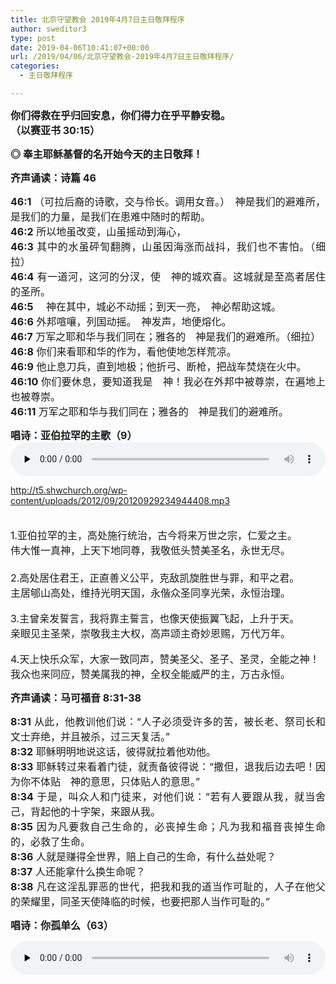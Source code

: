 ```yaml
---
title: 北京守望教会 2019年4月7日主日敬拜程序
author: sweditor3
type: post
date: 2019-04-06T10:41:07+00:00
url: /2019/04/06/北京守望教会-2019年4月7日主日敬拜程序/
categories:
  - 主日敬拜程序

---
```

<p style="text-align: justify;">
  <strong><span style="font-size: 12pt;">你们得救在乎归回安息，你们得力在乎平静安稳。</span></strong><br /> <strong><span style="font-size: 12pt;">（以赛亚书 30:15）</span></strong>
</p>

<p style="text-align: justify;">
  <strong><span style="font-size: 12pt;">◎ 奉主耶稣基督的名开始今天的主日敬拜！</span></strong>
</p>

<p style="text-align: justify;">
  <strong><span style="font-size: 12pt;">齐声诵读：诗篇 46</span></strong>
</p>

<p style="text-align: justify;">
  <span style="font-size: 12pt;"><strong>46:1</strong> （可拉后裔的诗歌，交与伶长。调用女音。）　神是我们的避难所，是我们的力量，是我们在患难中随时的帮助。</span><br /> <span style="font-size: 12pt;"><strong>46:2</strong> 所以地虽改变，山虽摇动到海心，</span><br /> <span style="font-size: 12pt;"><strong>46:3</strong> 其中的水虽砰訇翻腾，山虽因海涨而战抖，我们也不害怕。（细拉）</span><br /> <span style="font-size: 12pt;"><strong>46:4</strong> 有一道河，这河的分汊，使　神的城欢喜。这城就是至高者居住的圣所。</span><br /> <span style="font-size: 12pt;"><strong>46:5</strong> 　神在其中，城必不动摇；到天一亮，　神必帮助这城。</span><br /> <span style="font-size: 12pt;"><strong>46:6</strong> 外邦喧嚷，列国动摇。　神发声，地便熔化。</span><br /> <span style="font-size: 12pt;"><strong>46:7</strong> 万军之耶和华与我们同在；雅各的　神是我们的避难所。（细拉）</span><br /> <span style="font-size: 12pt;"><strong>46:8</strong> 你们来看耶和华的作为，看他使地怎样荒凉。</span><br /> <span style="font-size: 12pt;"><strong>46:9</strong> 他止息刀兵，直到地极；他折弓、断枪，把战车焚烧在火中。</span><br /> <span style="font-size: 12pt;"><strong>46:10</strong> 你们要休息，要知道我是　神！我必在外邦中被尊崇，在遍地上也被尊崇。</span><br /> <span style="font-size: 12pt;"><strong>46:11</strong> 万军之耶和华与我们同在；雅各的　神是我们的避难所。</span>
</p>

**<span style="font-size: 12pt;">唱诗：亚伯拉罕的主歌（9）<br /> </span>**<audio class="wp-audio-shortcode" id="audio-18590-1621" preload="none" style="width: 100%;" controls="controls"><source type="audio/mpeg" src="http://t5.shwchurch.org/wp-content/uploads/2012/09/20120929234944408.mp3?_=1621" />

<http://t5.shwchurch.org/wp-content/uploads/2012/09/20120929234944408.mp3></audio> 

<p style="text-align: justify;">
  <span style="font-size: 12pt;"><br /> 1.亚伯拉罕的主，高处施行统治，古今将来万世之宗，仁爱之主。<br /> </span><span style="font-size: 12pt;">伟大惟一真神，上天下地同尊，我敬低头赞美圣名，永世无尽。<br /> </span><span style="font-size: 12pt;"><br /> 2.高处居住君王，正直善义公平，克敌凯旋胜世与罪，和平之君。</span><br /> <span style="font-size: 12pt;">主居郇山高处，维持光明天国，永偕众圣同享光荣，永恒治理。<br /> </span><br /> <span style="font-size: 12pt;">3.主曾亲发誓言，我将靠主誓言，也像天使振翼飞起，上升于天。</span><br /> <span style="font-size: 12pt;">亲眼见主圣荣，崇敬我主大权，高声颂主奇妙恩赐，万代万年。<br /> </span><br /> <span style="font-size: 12pt;">4.天上快乐众军，大家一致同声，赞美圣父、圣子、圣灵，全能之神！</span><br /> <span style="font-size: 12pt;">我众也来同应，赞美属我的神，全权全能威严的主，万古永恒。</span>
</p>

<p style="text-align: justify;">
  <strong><span style="font-size: 12pt;">齐声诵读：马可福音 8:31-38</span></strong>
</p>

<p style="text-align: justify;">
  <span style="font-size: 12pt;"><strong>8:31</strong> 从此，他教训他们说：“人子必须受许多的苦，被长老、祭司长和文士弃绝，并且被杀，过三天复活。”</span><br /> <span style="font-size: 12pt;"><strong>8:32</strong> 耶稣明明地说这话，彼得就拉着他劝他。</span><br /> <span style="font-size: 12pt;"><strong>8:33</strong> 耶稣转过来看着门徒，就责备彼得说：“撒但，退我后边去吧！因为你不体贴　神的意思，只体贴人的意思。”</span><br /> <span style="font-size: 12pt;"><strong>8:34</strong> 于是，叫众人和门徒来，对他们说：“若有人要跟从我，就当舍己，背起他的十字架，来跟从我。</span><br /> <span style="font-size: 12pt;"><strong>8:35</strong> 因为凡要救自己生命的，必丧掉生命；凡为我和福音丧掉生命的，必救了生命。</span><br /> <span style="font-size: 12pt;"><strong>8:36</strong> 人就是赚得全世界，赔上自己的生命，有什么益处呢？</span><br /> <span style="font-size: 12pt;"><strong>8:37</strong> 人还能拿什么换生命呢？</span><br /> <span style="font-size: 12pt;"><strong>8:38</strong> 凡在这淫乱罪恶的世代，把我和我的道当作可耻的，人子在他父的荣耀里，同圣天使降临的时候，也要把那人当作可耻的。”</span>
</p>

<p style="text-align: justify;">
  <strong><span style="font-size: 12pt;">唱诗：你孤单么（63）</span></strong>
</p><audio class="wp-audio-shortcode" id="audio-18590-1622" preload="none" style="width: 100%;" controls="controls"><source type="audio/mpeg" src="http://t5.shwchurch.org/wp-content/uploads/2019/03/063.你孤单么.mp3?_=1622" />

<http://t5.shwchurch.org/wp-content/uploads/2019/03/063.你孤单么.mp3></audio> 

<p style="text-align: justify;">
  <span style="font-size: 12pt;"><br /> 1.你孤单么？真孤单么？耶稣比你更孤单！他曾降生成为人子，受尽凌辱和弃嫌！</span><br /> <span style="font-size: 12pt;">他曾孤单在城里面，曾孤单在山野间，未见一人与他同情，试想他心何凄惨！<br /> </span><br /> <span style="font-size: 12pt;">2.你困倦么？常困倦么？耶稣比你更困倦！他曾经历一切苦艰，背苦架往加略山。</span><br /> <span style="font-size: 12pt;">他曾困倦在那晚间，他曾困倦不能眠，大声祈祷汗如血点，跪在客西马尼园!<br /> </span><br /> <span style="font-size: 12pt;">3.你贫穷么？真贫穷么？耶稣比你更贫穷！飞鸟有巢狐狸有洞，惟有他常奔西东，</span><br /> <span style="font-size: 12pt;">从未安身走遍乡城，宣传天道人不听，想他生在客店马棚，葬在他人坟墓中！<br /> </span><br /> <span style="font-size: 12pt;">4.你担重么？真担重么？耶稣比你担更重！他能担当你我忧伤，安慰你我苦心肠！</span><br /> <span style="font-size: 12pt;">他曾亲身背负重担，他曾戴过荆棘冕，十字架上他曾被悬，为救你我到父前！</span>
</p>

<p style="text-align: justify;">
  <strong><span style="font-size: 12pt;">齐声诵读：诗篇 27</span></strong>
</p>

<p style="text-align: justify;">
  <span style="font-size: 12pt;"><strong>27:1</strong> （大卫的诗。）耶和华是我的亮光，是我的拯救，我还怕谁呢？耶和华是我性命的保障（“保障”或作“力量”），我还惧谁呢？</span><br /> <span style="font-size: 12pt;"><strong>27:2</strong> 那作恶的，就是我的仇敌，前来吃我肉的时候，就绊跌仆倒。</span><br /> <span style="font-size: 12pt;"><strong>27:3</strong> 虽有军兵安营攻击我，我的心也不害怕；虽然兴起刀兵攻击我，我必仍旧安稳。</span><br /> <span style="font-size: 12pt;"><strong>27:4</strong> 有一件事，我曾求耶和华，我仍要寻求：就是一生一世住在耶和华的殿中，瞻仰他的荣美，在他的殿里求问。</span><br /> <span style="font-size: 12pt;"><strong>27:5</strong> 因为我遭遇患难，他必暗暗地保守我；在他亭子里，把我藏在他帐幕的隐密处，将我高举在磐石上。</span><br /> <span style="font-size: 12pt;"><strong>27:6</strong> 现在我得以昂首，高过四面的仇敌；我要在他的帐幕里欢然献祭，我要唱诗歌颂耶和华。</span><br /> <span style="font-size: 12pt;"><strong>27:7</strong> 耶和华啊，我用声音呼吁的时候，求你垂听；并求你怜恤我，应允我。</span><br /> <span style="font-size: 12pt;"><strong>27:8</strong> 你说：“你们当寻求我的面。”那时我心向你说：“耶和华啊，你的面我正要寻求。”</span><br /> <span style="font-size: 12pt;"><strong>27:9</strong> 不要向我掩面。不要发怒赶逐仆人，你向来是帮助我的。救我的　神啊，不要丢掉我，也不要离弃我。</span><br /> <span style="font-size: 12pt;"><strong>27:10</strong> 我父母离弃我，耶和华必收留我。</span><br /> <span style="font-size: 12pt;"><strong>27:11</strong> 耶和华啊，求你将你的道指教我，因我仇敌的缘故引导我走平坦的路。</span><br /> <span style="font-size: 12pt;"><strong>27:12</strong> 求你不要把我交给敌人，遂其所愿；因为妄作见证的和口吐凶言的，起来攻击我。</span><br /> <span style="font-size: 12pt;"><strong>27:13</strong> 我若不信在活人之地得见耶和华的恩惠，就早已丧胆了。</span><br /> <span style="font-size: 12pt;"><strong>27:14</strong> 要等候耶和华！当壮胆，坚固你的心。我再说：要等候耶和华！</span>
</p>

<p style="text-align: justify;">
  <strong><span style="font-size: 12pt;">唱诗：与主同去歌（139）</span></strong>
</p><audio class="wp-audio-shortcode" id="audio-18590-1623" preload="none" style="width: 100%;" controls="controls"><source type="audio/mpeg" src="http://t5.shwchurch.org/wp-content/uploads/2013/01/20130125160301532.mp3?_=1623" />

<http://t5.shwchurch.org/wp-content/uploads/2013/01/20130125160301532.mp3></audio> 

<p style="text-align: justify;">
  <span style="font-size: 12pt;"><br /> 1.冬天已往雨水已止，百花开放百鸟鸣啼，</span><br /> <span style="font-size: 12pt;">何必等待何必迟疑，我的佳偶与我同去。</span><br /> <span style="font-size: 12pt;">耶稣我主我爱所归，我身我灵永属于你。</span><br /> <span style="font-size: 12pt;">幽谷之中思你心切；与你同去今又春回！<br /> </span><br /> <span style="font-size: 12pt;">2.求你容我得见你面，求你容我闻你低语， </span><br /> <span style="font-size: 12pt;">你声柔和你貌秀美，我的鸽子与我同去。</span><br /> <span style="font-size: 12pt;">耶稣我主我爱所归，我身我灵永属于你。</span><br /> <span style="font-size: 12pt;">幽谷之中思你心切；与你同去今又春回！<br /> </span><br /> <span style="font-size: 12pt;">3.我的良人我跟从你，离开陡岩隐秘之地，</span><br /> <span style="font-size: 12pt;">百鸟声中百花丛里，随你脚踪与你同去。</span><br /> <span style="font-size: 12pt;">耶稣我主我爱所归，我身我灵永属于你。</span><br /> <span style="font-size: 12pt;">幽谷之中思你心切；与你同去今又春回！</span>
</p>

<p style="text-align: justify;">
  <strong><span style="font-size: 12pt;">讲道经文：列王纪上 22:1-40</span></strong>
</p>

<p style="text-align: justify;">
  <span style="font-size: 12pt;"><strong>22:1</strong> 亚兰国和以色列国三年没有争战。</span><br /> <span style="font-size: 12pt;"><strong>22:2</strong> 到第三年，犹大王约沙法下去见以色列王。</span><br /> <span style="font-size: 12pt;"><strong>22:3</strong> 以色列王对臣仆说：“你们不知道基列的拉末是属我们的吗？我们岂可静坐不动，不从亚兰王手里夺回来吗？”</span><br /> <span style="font-size: 12pt;"><strong>22:4</strong> 亚哈问约沙法说：“你肯同我去攻取基列的拉末吗？”约沙法对以色列王说：“你我不分彼此，我的民与你的民一样，我的马与你的马一样。”</span><br /> <span style="font-size: 12pt;"><strong>22:5</strong> 约沙法对以色列王说：“请你先求问耶和华。”</span><br /> <span style="font-size: 12pt;"><strong>22:6</strong> 于是以色列王招聚先知，约有四百人，问他们说：“我上去攻取基列的拉末可以不可以？”他们说：“可以上去，因为主必将那城交在王的手里。”</span><br /> <span style="font-size: 12pt;"><strong>22:7</strong> 约沙法说：“这里不是还有耶和华的先知，我们可以求问他吗？”</span><br /> <span style="font-size: 12pt;"><strong>22:8</strong> 以色列王对约沙法说：“还有一个人，是音拉的儿子米该雅，我们可以托他求问耶和华。只是我恨他，因为他指着我所说的预言，不说吉语，单说凶言。”约沙法说：“王不必这样说。”</span><br /> <span style="font-size: 12pt;"><strong>22:9</strong> 以色列王就召了一个太监来，说：“你快去，将音拉的儿子米该雅召来。”</span><br /> <span style="font-size: 12pt;"><strong>22:10</strong> 以色列王和犹大王约沙法在撒玛利亚城门前的空场上，各穿朝服，坐在位上。所有的先知都在他们面前说预言。</span><br /> <span style="font-size: 12pt;"><strong>22:11</strong> 基拿拿的儿子西底家造了两个铁角，说：“耶和华如此说：‘你要用这角抵触亚兰人，直到将他们灭尽。’”</span><br /> <span style="font-size: 12pt;"><strong>22:12</strong> 所有的先知也都这样预言说：“可以上基列的拉末去，必然得胜，因为耶和华必将那城交在王的手中。”</span><br /> <span style="font-size: 12pt;"><strong>22:13</strong> 那去召米该雅的使者对米该雅说；“众先知一口同音地都向王说吉言，你不如与他们说一样的话，也说吉言。”</span><br /> <span style="font-size: 12pt;"><strong>22:14</strong> 米该雅说：“我指着永生的耶和华起誓，耶和华对我说什么，我就说什么。”</span><br /> <span style="font-size: 12pt;"><strong>22:15</strong> 米该雅到王面前，王问他说：“米该雅啊，我们上去攻取基列的拉末可以不可以？”他回答说：“可以上去，必然得胜，耶和华必将那城交在王的手中。”</span><br /> <span style="font-size: 12pt;"><strong>22:16</strong> 王对他说：“我当嘱咐你几次，你才奉耶和华的名向我说实话呢？”</span><br /> <span style="font-size: 12pt;"><strong>22:17</strong> 米该雅说：“我看见以色列众民散在山上，如同没有牧人的羊群一般。耶和华说：‘这民没有主人，他们可以平平安安地各归各家去。’”</span><br /> <span style="font-size: 12pt;"><strong>22:18</strong> 以色列王对约沙法说：“我岂没有告诉你，这人指着我所说的预言，不说吉语，单说凶言吗？”</span><br /> <span style="font-size: 12pt;"><strong>22:19</strong> 米该雅说：“你要听耶和华的话。我看见耶和华坐在宝座上，天上的万军侍立在他左右。</span><br /> <span style="font-size: 12pt;"><strong>22:20</strong> 耶和华说：‘谁去引诱亚哈上基列的拉末去阵亡呢？’这个就这样说，那个就那样说。</span><br /> <span style="font-size: 12pt;"><strong>22:21</strong> 随后有一个神灵出来，站在耶和华面前，说：‘我去引诱他。’</span><br /> <span style="font-size: 12pt;"><strong>22:22</strong> 耶和华问他说：‘你用何法呢？’他说：‘我去要在他众先知口中作谎言的灵。’耶和华说：‘这样，你必能引诱他，你去如此行吧！’</span><br /> <span style="font-size: 12pt;"><strong>22:23</strong> 现在耶和华使谎言的灵入了你这些先知的口，并且耶和华已经命定降祸与你。”</span><br /> <span style="font-size: 12pt;"><strong>22:24</strong> 基拿拿的儿子西底家前来，打米该雅的脸，说：“耶和华的灵从哪里离开我与你说话呢？”</span><br /> <span style="font-size: 12pt;"><strong>22:25</strong> 米该雅说：“你进严密的屋子藏躲的那日，就必看见了。”</span><br /> <span style="font-size: 12pt;"><strong>22:26</strong> 以色列王说：“将米该雅带回交给邑宰亚们和王的儿子约阿施，说：</span><br /> <span style="font-size: 12pt;"><strong>22:27</strong> 王如此说：把这个人下在监里，使他受苦，吃不饱、喝不足，等候我平平安安地回来。”</span><br /> <span style="font-size: 12pt;"><strong>22:28</strong> 米该雅说：“你若能平平安安地回来，那就是耶和华没有藉我说这话了。”又说：“众民哪，你们都要听！”</span><br /> <span style="font-size: 12pt;"><strong>22:29</strong> 以色列王和犹大王约沙法上基列的拉末去了。</span><br /> <span style="font-size: 12pt;"><strong>22:30</strong> 以色列王对约沙法说：“我要改装上阵，你可以仍穿王服。”以色列王就改装上阵。</span><br /> <span style="font-size: 12pt;"><strong>22:31</strong> 先是亚兰王吩咐他的三十二个车兵长说：“他们的兵将，无论大小，你们都不可与他们争战，只要与以色列王争战。”</span><br /> <span style="font-size: 12pt;"><strong>22:32</strong> 车兵长看见约沙法，便说：“这必是以色列王。”就转过去与他争战，约沙法便呼喊。</span><br /> <span style="font-size: 12pt;"><strong>22:33</strong> 车兵长见不是以色列王，就转去不追他了。</span><br /> <span style="font-size: 12pt;"><strong>22:34</strong> 有一人随便开弓，恰巧射入以色列王的甲缝里。王对赶车的说：“我受了重伤，你转过车来，拉我出阵吧！”</span><br /> <span style="font-size: 12pt;"><strong>22:35</strong> 那日，阵势越战越猛，有人扶王站在车上，抵挡亚兰人。到晚上，王就死了，血从伤处流在车中。</span><br /> <span style="font-size: 12pt;"><strong>22:36</strong> 约在日落的时候，有号令传遍军中说：“各归本城，各归本地吧！”</span><br /> <span style="font-size: 12pt;"><strong>22:37</strong> 王既死了，众人将他送到撒玛利亚，就葬在那里。</span><br /> <span style="font-size: 12pt;"><strong>22:38</strong> 又有人把他的车，洗在撒玛利亚的池旁（妓女在那里洗澡），狗来舔他的血，正如耶和华所说的话。</span><br /> <span style="font-size: 12pt;"><strong>22:39</strong> 亚哈其余的事，凡他所行的和他所修造的象牙宫，并所建筑的一切城邑，都写在以色列诸王记上。</span><br /> <span style="font-size: 12pt;"><strong>22:40</strong> 亚哈与他列祖同睡。他儿子亚哈谢接续他作王。</span>
</p>

<p style="text-align: justify;">
  <span style="text-decoration: underline;"><a href="http://t5.shwchurch.org/2019/04/06/%E8%80%B6%E5%92%8C%E5%8D%8E%E5%AF%B9%E6%88%91%E8%AF%B4%E4%BB%80%E4%B9%88%EF%BC%8C%E6%88%91%E5%B0%B1%E8%AF%B4%E4%BB%80%E4%B9%88-2018%E5%B9%B44%E6%9C%887%E6%97%A5%E4%B8%BB%E6%97%A5/"><strong><span style="font-size: 12pt;">讲道题目：耶和华对我说什么，我就说什么（点击查看）<br /> </span></strong></a></span>
</p><audio class="wp-audio-shortcode" id="audio-18590-1624" preload="none" style="width: 100%;" controls="controls"><source type="audio/mpeg" src="http://t5.shwchurch.org/wp-content/uploads/2019/04/20190407.mp3?_=1624" />

<http://t5.shwchurch.org/wp-content/uploads/2019/04/20190407.mp3></audio> 

**<span style="font-size: 12pt;"><br /> 回应诗歌：靠主我站立（283）</span>**<audio class="wp-audio-shortcode" id="audio-18590-1625" preload="none" style="width: 100%;" controls="controls"><source type="audio/wav" src="http://t5.shwchurch.org/wp-content/uploads/2012/09/20120930010625166.wav?_=1625" />

<http://t5.shwchurch.org/wp-content/uploads/2012/09/20120930010625166.wav></audio> 

<p style="text-align: justify;">
  <span style="font-size: 12pt;"><br /> 1.靠耶稣圣名站立，靠耶稣圣名站立；</span><br /> <span style="font-size: 12pt;">靠着主所赐的能力，靠耶稣圣名站立；</span><br /> <span style="font-size: 12pt;">仇敌攻击虽然凶猛，我决不向他屈服，</span><br /> <span style="font-size: 12pt;">靠着主所赐的能力，靠着主所赐的能力，</span><br /> <span style="font-size: 12pt;">靠着主所赐的能力，我必站立。<br /> </span><br /> <span style="font-size: 12pt;">2.靠耶稣圣名站立，靠耶稣圣名站立；</span><br /> <span style="font-size: 12pt;">来穿上救恩的军装，靠耶稣圣名站立；</span><br /> <span style="font-size: 12pt;">戴头盔、护心镜、盾牌、平安鞋、圣灵宝剑，</span><br /> <span style="font-size: 12pt;">来穿上救恩的军装，靠着主所赐的能力，</span><br /> <span style="font-size: 12pt;">靠着主所赐的能力，我必站立。</span>
</p>

<span style="font-weight: 300;">3.靠耶稣圣名站立，靠耶稣圣名站立；<br /> </span><span style="font-weight: 300;">倚靠主大能的权柄，靠耶稣圣名站立；<br /> </span><span style="font-weight: 300;">抵挡黑暗罪恶权势，举起宝血的旗帜，<br /> </span><span style="font-weight: 300;">倚靠主大能的权柄，靠着主所赐的能力，<br /> </span><span style="font-weight: 300;">靠着主所赐的能力，我必站立。</span>

**<span style="font-size: 12pt;">共颂：主祷文</span>**

<p style="text-align: justify;">
  <span style="font-size: 12pt;">我们在天上的父，</span><br /> <span style="font-size: 12pt;">愿人都尊你的名为圣。</span><br /> <span style="font-size: 12pt;">愿你的国降临。</span><br /> <span style="font-size: 12pt;">愿你的旨意行在地上，如同行在天上。</span><br /> <span style="font-size: 12pt;">我们日用的饮食，今日赐给我们。</span><br /> <span style="font-size: 12pt;">免我们的债，如同我们免了人的债。</span><br /> <span style="font-size: 12pt;">不叫我们遇见试探，救我们脱离凶恶。</span><br /> <span style="font-size: 12pt;">因为国度、权柄、荣耀，全是你的，<br /> 直到永远。阿们！（马太福音6:9-13）</span>
</p>

<p style="text-align: justify;">
  <strong><span style="font-size: 12pt;">『敬拜结束』</span></strong>
</p>

<p style="text-align: justify;">
  <strong><span style="font-size: 12pt;">祝福歌：相约在主里</span></strong>
</p><audio class="wp-audio-shortcode" id="audio-18590-1626" preload="none" style="width: 100%;" controls="controls"><source type="audio/mpeg" src="http://t5.shwchurch.org/wp-content/uploads/2014/01/相约在主里-shouwang.mp3?_=1626" />

<http://t5.shwchurch.org/wp-content/uploads/2014/01/相约在主里-shouwang.mp3></audio> 

<p style="text-align: justify;">
  <span style="font-size: 12pt;"><br /> 我们相约在主里，共同生活常相忆；我们相约在主里，将来有一天要再欢聚。</span><br /> <span style="font-size: 12pt;">在主里祝福你，我在主里思念你，愿主带领你，进入迦南地。</span><br /> <span style="font-size: 12pt;">哦！在主里祝福你，我在主里思念你，愿主赐给你，丰富的奶与蜜。</span><br /> <span style="font-size: 12pt;">你可不要忘记，我们相约在主里，记得我们相约在主里。<br /> </span><br /> <span style="font-size: 12pt;">回忆过去日子里，亏欠虽多主恩满溢；忍不住要告诉你，在主的爱里我等着你。</span><br /> <span style="font-size: 12pt;">在主里祝福你，我在主里思念你，愿主带领你，进入迦南地。</span><br /> <span style="font-size: 12pt;">哦！在主里祝福你，我在主里思念你，愿主赐给你，丰富的奶与蜜。</span><br /> <span style="font-size: 12pt;">你可不要忘记，我们相约在主里，记得我们相约在主里。</span>
</p>